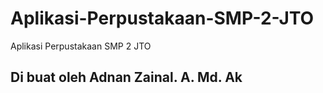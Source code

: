 # Aplikasi-Perpustakaan-SMP-2-JTO
Aplikasi Perpustakaan SMP 2 JTO



## Di buat oleh Adnan Zainal. A. Md. Ak
